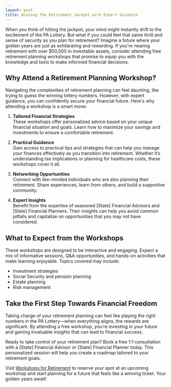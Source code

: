 ```yaml
---
layout: post
title: Winning The Retirement Jackpot with Expert Guidance
---
```



When you think of hitting the jackpot, your mind might instantly drift to the excitement of the PA Lottery. But what if you could feel that same thrill and sense of security as you plan for retirement? Imagine a future where your golden years are just as exhilarating and rewarding. If you're nearing retirement with over $50,000 in investable assets, consider attending free retirement planning workshops that promise to equip you with the knowledge and tools to make informed financial decisions.

## Why Attend a Retirement Planning Workshop?

Navigating the complexities of retirement planning can feel daunting, like trying to guess the winning lottery numbers. However, with expert guidance, you can confidently secure your financial future. Here's why attending a workshop is a smart move:

1. **Tailored Financial Strategies**  
   These workshops offer personalized advice based on your unique financial situation and goals. Learn how to maximize your savings and investments to ensure a comfortable retirement.

2. **Practical Guidance**  
   Gain access to practical tips and strategies that can help you manage your finances effectively as you transition into retirement. Whether it’s understanding tax implications or planning for healthcare costs, these workshops cover it all.

3. **Networking Opportunities**  
   Connect with like-minded individuals who are also planning their retirement. Share experiences, learn from others, and build a supportive community.

4. **Expert Insights**  
   Benefit from the expertise of seasoned [State] Financial Advisors and [State] Financial Planners. Their insights can help you avoid common pitfalls and capitalize on opportunities that you may not have considered.

## What to Expect from the Workshops

These workshops are designed to be interactive and engaging. Expect a mix of informative sessions, Q&A opportunities, and hands-on activities that make learning enjoyable. Topics covered may include:

- Investment strategies  
- Social Security and pension planning  
- Estate planning  
- Risk management  

## Take the First Step Towards Financial Freedom

Taking charge of your retirement planning can feel like playing the right numbers in the PA Lottery—when everything aligns, the rewards are significant. By attending a free workshop, you’re investing in your future and gaining invaluable insights that can lead to financial success.

Ready to take control of your retirement plan? Book a free 1:1 consultation with a [State] Financial Advisor or [State] Financial Planner today. This personalized session will help you create a roadmap tailored to your retirement goals.

Visit [Workshops for Retirement](https://workshopsforretirement.com) to reserve your spot at an upcoming workshop and start planning for a future that feels like a winning ticket. Your golden years await!